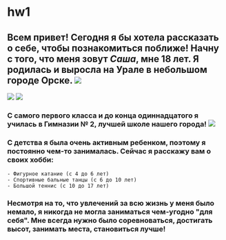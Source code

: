 # hw1
## Всем привет! Сегодня я бы хотела рассказать о себе, чтобы познакомиться поближе! Начну с того, что меня зовут *Саша*, мне 18 лет. Я родилась и выросла на Урале в небольшом городе Орске. ![](https://upload.wikimedia.org/wikipedia/commons/2/2f/St.Orsk.jpg)
![](https://img-fotki.yandex.ru/get/9744/32494785.40a/0_abb49_57ae5ff0_XXL.jpg) ![](https://lh3.googleusercontent.com/-w7d8haf-CeE/VX5rY54HgQI/AAAAAAAAPms/moi6U8s8cs4/s800/d-55.jpg)

### С самого первого класса и до конца одиннадцатого я училась в Гимназии № 2, лучшей школе нашего города! ![](https://avatars.mds.yandex.net/get-altay/367512/2a0000015e4cf48325127f55a5f923938a5f/L)
### С детства я была очень активным ребенком, поэтому я постоянно чем-то занималась. Сейчас я расскажу вам о своих хобби:
    - Фигурное катание (с 4 до 6 лет)
    - Спортивные бальные танцы (с 6 до 10 лет)
    - Большой теннис (с 10 до 17 лет)
### Несмотря на то, что увлечений за всю жизнь у меня было немало, я никогда не могла заниматься чем-угодно "для себя". Мне всегда нужно было соревноваться, достигать высот, занимать места, становиться лучше!
